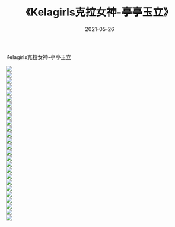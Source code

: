 ﻿---
layout: post
title:  《Kelagirls克拉女神-亭亭玉立》
date:   2021-05-26
img: http://img.660000.xyz/Sharelink/网络美图/2021/Kelagirls克拉女神-亭亭玉立/000.jpg
categories: [美女, 清纯, 唯美]
---

Kelagirls克拉女神-亭亭玉立

  ![](http://img.660000.xyz/Sharelink/网络美图/2021/Kelagirls克拉女神-亭亭玉立/001.jpg) <br> ![](http://img.660000.xyz/Sharelink/网络美图/2021/Kelagirls克拉女神-亭亭玉立/002.jpg) <br> ![](http://img.660000.xyz/Sharelink/网络美图/2021/Kelagirls克拉女神-亭亭玉立/003.jpg) <br> ![](http://img.660000.xyz/Sharelink/网络美图/2021/Kelagirls克拉女神-亭亭玉立/004.jpg) <br> ![](http://img.660000.xyz/Sharelink/网络美图/2021/Kelagirls克拉女神-亭亭玉立/005.jpg) <br> ![](http://img.660000.xyz/Sharelink/网络美图/2021/Kelagirls克拉女神-亭亭玉立/006.jpg) <br> ![](http://img.660000.xyz/Sharelink/网络美图/2021/Kelagirls克拉女神-亭亭玉立/007.jpg) <br> ![](http://img.660000.xyz/Sharelink/网络美图/2021/Kelagirls克拉女神-亭亭玉立/008.jpg) <br> ![](http://img.660000.xyz/Sharelink/网络美图/2021/Kelagirls克拉女神-亭亭玉立/009.jpg) <br> ![](http://img.660000.xyz/Sharelink/网络美图/2021/Kelagirls克拉女神-亭亭玉立/010.jpg) <br> ![](http://img.660000.xyz/Sharelink/网络美图/2021/Kelagirls克拉女神-亭亭玉立/011.jpg) <br> ![](http://img.660000.xyz/Sharelink/网络美图/2021/Kelagirls克拉女神-亭亭玉立/012.jpg) <br> ![](http://img.660000.xyz/Sharelink/网络美图/2021/Kelagirls克拉女神-亭亭玉立/013.jpg) <br> ![](http://img.660000.xyz/Sharelink/网络美图/2021/Kelagirls克拉女神-亭亭玉立/014.jpg) <br> ![](http://img.660000.xyz/Sharelink/网络美图/2021/Kelagirls克拉女神-亭亭玉立/015.jpg) <br> ![](http://img.660000.xyz/Sharelink/网络美图/2021/Kelagirls克拉女神-亭亭玉立/016.jpg) <br> ![](http://img.660000.xyz/Sharelink/网络美图/2021/Kelagirls克拉女神-亭亭玉立/017.jpg) <br> ![](http://img.660000.xyz/Sharelink/网络美图/2021/Kelagirls克拉女神-亭亭玉立/018.jpg) <br> ![](http://img.660000.xyz/Sharelink/网络美图/2021/Kelagirls克拉女神-亭亭玉立/019.jpg) <br> ![](http://img.660000.xyz/Sharelink/网络美图/2021/Kelagirls克拉女神-亭亭玉立/020.jpg) <br> ![](http://img.660000.xyz/Sharelink/网络美图/2021/Kelagirls克拉女神-亭亭玉立/021.jpg) <br> ![](http://img.660000.xyz/Sharelink/网络美图/2021/Kelagirls克拉女神-亭亭玉立/022.jpg) <br> ![](http://img.660000.xyz/Sharelink/网络美图/2021/Kelagirls克拉女神-亭亭玉立/023.jpg) <br> ![](http://img.660000.xyz/Sharelink/网络美图/2021/Kelagirls克拉女神-亭亭玉立/024.jpg) <br> ![](http://img.660000.xyz/Sharelink/网络美图/2021/Kelagirls克拉女神-亭亭玉立/025.jpg) <br> ![](http://img.660000.xyz/Sharelink/网络美图/2021/Kelagirls克拉女神-亭亭玉立/026.jpg) <br>